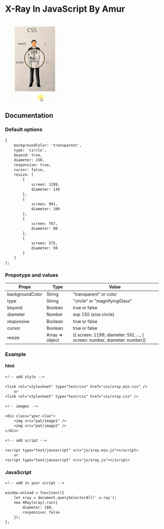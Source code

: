 # X-Ray In JavaScript By Amur

<img src="gif/x-ray.gif" />

## Documentation

### Default options

	{
		backgroundColor: 'transparent',
		type: 'circle',
		beyond: true,
		diameter: 150,
		responsive: true,
		cursor: false,
		resize: [
			{
				screen: 1199,
				diameter: 130
			},
			{
				screen: 991,
				diameter: 100
			},
			{
				screen: 767,
				diameter: 80
			},
			{
				screen: 575,
				diameter: 50
			}
		]
	};

### Propotype and values

| Props            | Type             | Value                                                                     |
| ---------------- | ---------------- | ------------------------------------------------------------------------- |
| backgroundColor  | String           | "transparent" or color                                                    |
| type             | String           | "circle"  or "magnifyingGlass"                                            |
| beyond           | Boolean          | true  or false                                                            |
| diameter         | Number           | exp 150 (size circle)                                                     |
| responsive       | Boolean          | true  or false                                                            |
| cursor           | Boolean          | true  or false                                                            |
| resize           | Array => object  | [{ screen: 1199, diameter: 50}, ..., { screen: number, diameter: number}] |

### Example

#### html

	<!-- add style -->

	<link rel="stylesheet" type="text/css" href="css/xray.min.css" />
		or
	<link rel="stylesheet" type="text/css" href="css/xray.css" />

	<!-- images -->

	<div class="ypur-clas">
        <img src="pat/image1" />
        <img src="pat/image2" />
    </div>

    <!-- add script -->

    <script type="text/javascript" src="js/xray.min.js"></script>
    	or
    <script type="text/javascript" src="js/xray.js"></script>

 ### JavaScript

    <!-- add in your script -->

    window.onload = function(){
        let xray = document.querySelectorAll('.x-ray');
        new XRay(xray).run({
            diameter: 100,
            responsive: false
        });
    };
